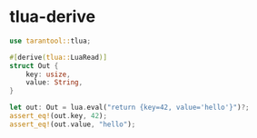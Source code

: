 
# tlua-derive

```rust
use tarantool::tlua;

#[derive(tlua::LuaRead)]
struct Out {
    key: usize,
    value: String,
}

let out: Out = lua.eval("return {key=42, value='hello'}")?;
assert_eq!(out.key, 42);
assert_eq!(out.value, "hello");
```


















